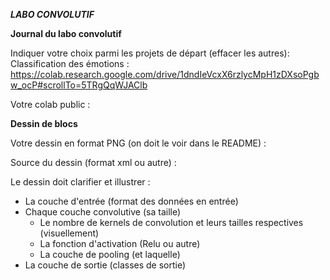 ***LABO CONVOLUTIF***  

**Journal du labo convolutif**  

Indiquer votre choix parmi les projets de départ (effacer les autres): Classification des émotions : https://colab.research.google.com/drive/1dndIeVcxX6rzlycMpH1zDXsoPgbw_ocP#scrollTo=5TRgQqWJAClb  

Votre colab public : 

**Dessin de blocs**

Votre dessin en format PNG (on doit le voir dans le README) :  

Source du dessin (format xml ou autre) :  

Le dessin doit clarifier et illustrer :   
- La couche d'entrée (format des données en entrée)  
- Chaque couche convolutive (sa taille)  
  -  Le nombre de kernels de convolution et leurs tailles respectives (visuellement)  
  -  La fonction d'activation (Relu ou autre)  
  -  La couche de pooling (et laquelle)  
- La couche de sortie (classes de sortie)  

